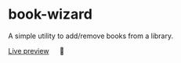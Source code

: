 # book-wizard

A simple utility to add/remove books from a library.

[Live preview](https://bwd202.github.io/book-wizard/) &emsp; 👀
